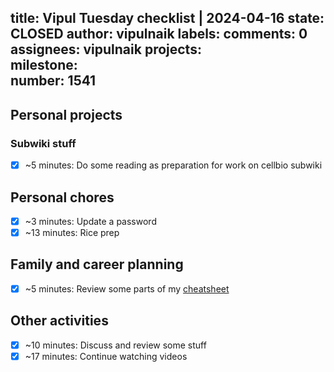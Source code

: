 title:	Vipul Tuesday checklist | 2024-04-16
state:	CLOSED
author:	vipulnaik
labels:	
comments:	0
assignees:	vipulnaik
projects:	
milestone:	
number:	1541
--
## Personal projects

### Subwiki stuff

- [x] ~5 minutes: Do some reading as preparation for work on cellbio subwiki

## Personal chores

- [x] ~3 minutes: Update a password
- [x] ~13 minutes: Rice prep

## Family and career planning

- [x] ~5 minutes: Review some parts of my [cheatsheet](https://github.com/vipulnaik/working-drafts/blob/master/programming-notes/scala-javascript-python-comparison-cheatsheets.md)

## Other activities

- [x] ~10 minutes: Discuss and review some stuff
- [x] ~17 minutes: Continue watching videos
